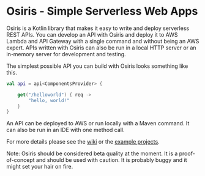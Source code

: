 # Osiris - Simple Serverless Web Apps

Osiris is a Kotlin library that makes it easy to write and deploy serverless REST APIs. You can develop an API with Osiris and deploy it to AWS Lambda and API Gateway with a single command and without being an AWS expert. APIs written with Osiris can also be run in a local HTTP server or an in-memory server for development and testing.

The simplest possible API you can build with Osiris looks something like this.

```kotlin
val api = api<ComponentsProvider> {

    get("/helloworld") { req ->
        "hello, world!"
    }
}
```

An API can be deployed to AWS or run locally with a Maven command. It can also be run in an IDE with one method call. 

For more details please see the [wiki](https://github.com/cjkent/osiris/wiki/Getting-Started) or the [example projects](https://github.com/cjkent/osiris-examples).

Note: Osiris should be considered beta quality at the moment. It is a proof-of-concept and should be used with caution. It is probably buggy and it might set your hair on fire.
